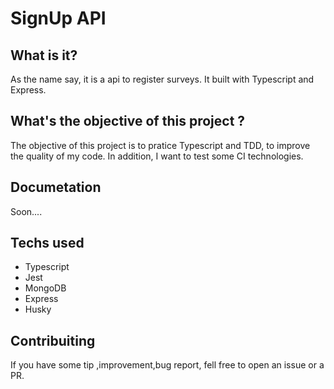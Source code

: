 # SignUp API

## What is it?
As the name say, it is a  api to register surveys. It built with Typescript and  Express.

## What's the objective of this project ?
The objective of this project is to pratice Typescript and TDD, to improve the quality of my code. In addition, I want to test some CI technologies.

## Documetation 
Soon....

## Techs used
* Typescript
* Jest
* MongoDB
* Express
* Husky

## Contribuiting 
If you have some tip ,improvement,bug report, fell free to open an issue or 
a PR.
